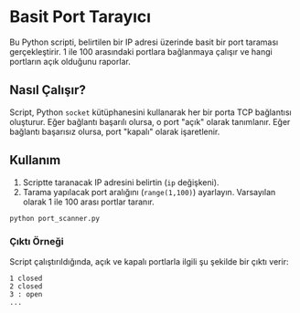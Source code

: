 
# Basit Port Tarayıcı

Bu Python scripti, belirtilen bir IP adresi üzerinde basit bir port taraması gerçekleştirir. 1 ile 100 arasındaki portlara bağlanmaya çalışır ve hangi portların açık olduğunu raporlar.

## Nasıl Çalışır?

Script, Python `socket` kütüphanesini kullanarak her bir porta TCP bağlantısı oluşturur. Eğer bağlantı başarılı olursa, o port "açık" olarak tanımlanır. Eğer bağlantı başarısız olursa, port "kapalı" olarak işaretlenir.

## Kullanım

1. Scriptte taranacak IP adresini belirtin (`ip` değişkeni).
2. Tarama yapılacak port aralığını (`range(1,100)`) ayarlayın. Varsayılan olarak 1 ile 100 arası portlar taranır.


```bash
python port_scanner.py
```

### Çıktı Örneği

Script çalıştırıldığında, açık ve kapalı portlarla ilgili şu şekilde bir çıktı verir:

```
1 closed
2 closed
3 : open
...
```


